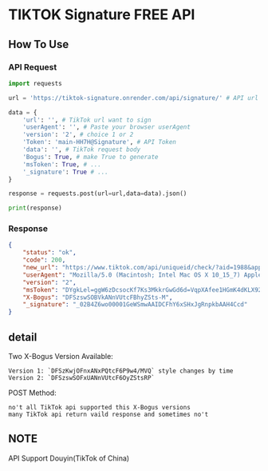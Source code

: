 # TIKTOK Signature FREE API

## How To Use

### API Request

```py
import requests

url = 'https://tiktok-signature.onrender.com/api/signature/' # API url

data = {
    'url': '', # TikTok url want to sign
    'userAgent': '', # Paste your browser userAgent
    'version': '2', # choice 1 or 2
    'Token': 'main-HH7H@Signature', # API Token
    'data': '', # TikTok request body
    'Bogus': True, # make True to generate
    'msToken': True, # ...
    '_signature': True # ...
}

response = requests.post(url=url,data=data).json()

print(response)
```

### Response

```json
{
    "status": "ok",
    "code": 200,
    "new_url": "https://www.tiktok.com/api/uniqueid/check/?aid=1988&app_language=en&app_name=tiktok_web&browser_language=en-US&msToken=DYgkLel=ggW6zDcsocKf7Ks3MkkrGwGd6d=VqpXAfee1HGmK4dKLX92cHe8Y4RRBrRSkKeNiaWst1bp3WSGLUmyV7b0ZBGtyRe2ymeUtznbsDXloiUonMKFgszcCX=PMGsKcShOgLwOZzH=Y&X-Bogus=DFSzswSOBVkANnVUtcFBhyZSts-M&_signature=_02B4Z6wo00001GeWSmwAAIDCFhY6xSHxJgRnpkbAAH4Ccd",
    "userAgent": "Mozilla/5.0 (Macintosh; Intel Mac OS X 10_15_7) AppleWebKit/605.1.15 (KHTML, like Gecko) Version/16.2 Safari/605.1.15", 
    "version": "2",
    "msToken": "DYgkLel=ggW6zDcsocKf7Ks3MkkrGwGd6d=VqpXAfee1HGmK4dKLX92cHe8Y4RRBrRSkKeNiaWst1bp3WSGLUmyV7b0ZBGtyRe2ymeUtznbsDXloiUonMKFgszcCX=PMGsKcShOgLwOZzH=Y",
    "X-Bogus": "DFSzswSOBVkANnVUtcFBhyZSts-M",
    "_signature": "_02B4Z6wo00001GeWSmwAAIDCFhY6xSHxJgRnpkbAAH4Ccd"
}
```

## detail

Two X-Bogus Version Available:

    Version 1: `DFSzKwjOFnxANxPQtcF6P9w4/MVQ` style changes by time
    Version 2: `DFSzswSOFxUANnVUtcF6OyZStsRP`

POST Method:

    no't all TikTok api supported this X-Bogus versions
    many TikTok api return vaild response and sometimes no't

## NOTE

API Support Douyin(TikTok of China)
